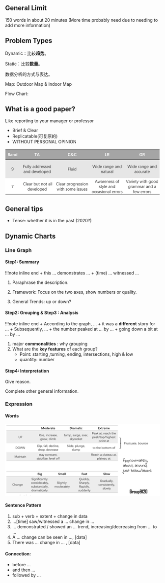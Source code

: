 ## General Limit

150 words in about 20 minutes
(More time probably need due to needing to add more information)

## Problem Types

Dynamic：比较**趋势**。

Static：比较**数量**。

数据分析的方式与表达。

Map: Outdoor Map & Indoor Map

Flow Chart: 

## What is a good paper?

Like reporting to your manager or professor

+ Brief & Clear
+ Replicatable(可复原的)
+ WITHOUT PERSONAL OPINION

![](what-is-good-writing.png)

## General tips

+ Tense: whether it is in the past (2020?)


## Dynamic Charts

### Line Graph

#### Step1: Summary

!!!note inline end 
    + this ... demonstrates ...
    + (time) ... witnessed ...


1. Paraphrase the description.

2. Framework: Focus on the two axes, show numbers or quality.

3. General Trends: up or down?


#### Step2: Grouping & Step3 : Analysis

!!!note inline end
    + According to the graph, ...
    + it was a **different** story for ... 
    + Subsequently, ... 
    + the number peaked at ... by ...
    + going down a bit at ... by ...


1. major __commonalities__ : why grouping
2. What are the **key features** of each group?
    * Point: starting ,turning, ending, intersections, high & low
    * quantity: number

#### Step4: Interpretation

Give reason.

Complete other general information.

### Expression

#### Words

![image-20220209225058478](experssion-1.png)

#### Sentence Pattern

1. sub + verb + extent + change in data
2. ...[time] saw/witnessed a   ... change in ...
3. ... demonstrated / showed an ... trend, increasing/decreasing from ...  to ...
4. A ... change can be seen in ..., [data] 
5. There was  ... change in  ... , [data]

#### Connection:

+ before ...
+ and then ...
+ followed by ...